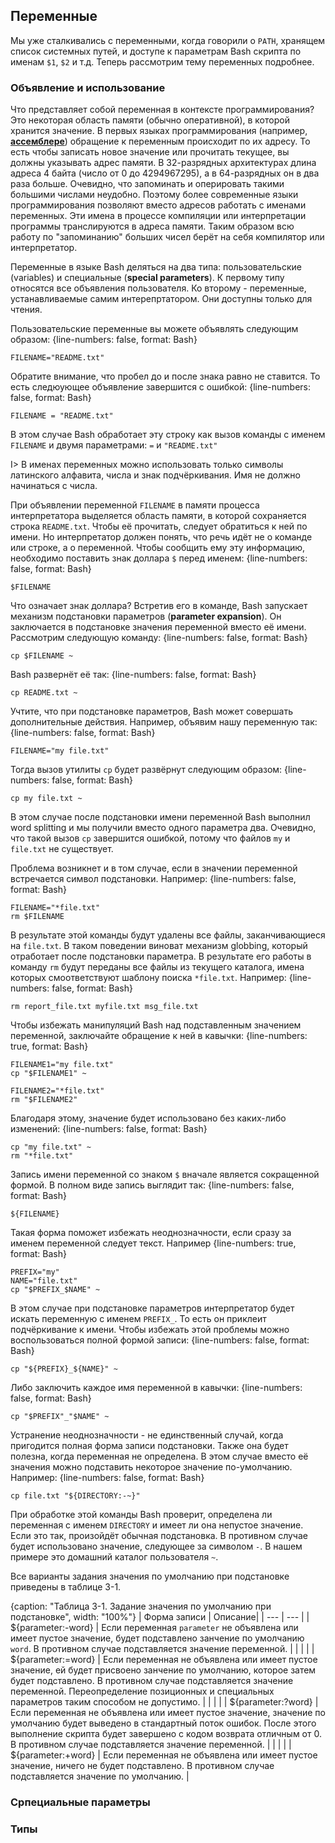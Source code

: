## Переменные

Мы уже сталкивались с переменными, когда говорили о `PATH`, хранящем список системных путей, и доступе к параметрам Bash скрипта по именам `$1`, `$2` и т.д. Теперь рассмотрим тему переменных подробнее.

### Объявление и использование

Что представляет собой переменная в контексте программирования? Это некоторая область памяти (обычно оперативной), в которой хранится значение. В первых языках программирования (например, [**ассемблере**](https://ru.wikipedia.org/wiki/Язык_ассемблера)) обращение к переменным происходит по их адресу. То есть чтобы записать новое значение или прочитать текущее, вы должны указывать адрес памяти. В 32-разрядных архитектурах длина адреса 4 байта (число от 0 до 4294967295), а в 64-разрядных он в два раза больше. Очевидно, что запоминать и оперировать такими большими числами неудобно. Поэтому более современные языки программирования позволяют вместо адресов работать с именами переменных. Эти имена в процессе компиляции или интерпретации программы транслируются в адреса памяти. Таким образом всю работу по "запоминанию" больших чисел берёт на себя компилятор или интерпретатор.

Переменные в языке Bash деляться на два типа: пользовательские (variables) и специальные (**special parameters**). К первому типу относятся все объявления пользователя. Ко второму - переменные, устанавливаемые самим интерепртатором. Они доступны только для чтения.

Пользовательские переменные вы можете объявлять следующим образом:
{line-numbers: false, format: Bash}
```
FILENAME="README.txt"
```

Обратите внимание, что пробел до и после знака равно не ставится. То есть следюующее объявление завершится с ошибкой:
{line-numbers: false, format: Bash}
```
FILENAME = "README.txt"
```

В этом случае Bash обработает эту строку как вызов команды с именем `FILENAME` и двумя параметрами: `=` и `"README.txt"`

I> В именах переменных можно использовать только символы латинского алфавита, числа и знак подчёркивания. Имя не должно начинаться с числа.

При объявлении переменной `FILENAME` в памяти процесса интерпретатора выделяется область памяти, в которой сохраняется строка `README.txt`. Чтобы её прочитать, следует обратиться к ней по имени. Но интерпретатор должен понять, что речь идёт не о команде или строке, а о переменной. Чтобы сообщить ему эту информацию, необходимо поставить знак доллара `$` перед именем:
{line-numbers: false, format: Bash}
```
$FILENAME
```

Что означает знак доллара? Встретив его в команде, Bash запускает механизм подстановки параметров (**parameter expansion**). Он заключается в подстановке значения переменной вместо её имени. Рассмотрим следующую команду:
{line-numbers: false, format: Bash}
```
cp $FILENAME ~
```

Bash развернёт её так:
{line-numbers: false, format: Bash}
```
cp README.txt ~
```

Учтите, что при подстановке параметров, Bash может совершать дополнительные действия. Например, объявим нашу переменную так:
{line-numbers: false, format: Bash}
```
FILENAME="my file.txt"
```

Тогда вызов утилиты `cp` будет развёрнут следующим образом:
{line-numbers: false, format: Bash}
```
cp my file.txt ~
```

В этом случае после подстановки имени переменной Bash выполнил word splitting и мы получили вместо одного параметра два. Очевидно, что такой вызов `cp` завершится ошибкой, потому что файлов `my` и `file.txt` не существует.

Проблема возникнет и в том случае, если в значении переменной встречается символ подстановки. Например:
{line-numbers: false, format: Bash}
```
FILENAME="*file.txt"
rm $FILENAME
```

В результате этой команды будут удалены все файлы, заканчивающиеся на `file.txt`. В таком поведении виноват механизм globbing, который отработает после подстановки параметра. В результате его работы в команду `rm` будут переданы все файлы из текущего каталога, имена которых смоответствуют шаблону поиска `*file.txt`. Например:
{line-numbers: false, format: Bash}
```
rm report_file.txt myfile.txt msg_file.txt
```

Чтобы избежать манипуляций Bash над подставленным значением переменной, заключайте обращение к ней в кавычки:
{line-numbers: true, format: Bash}
```
FILENAME1="my file.txt"
cp "$FILENAME1" ~

FILENAME2="*file.txt"
rm "$FILENAME2"
```

Благодаря этому, значение будет использовано без каких-либо изменений:
{line-numbers: false, format: Bash}
```
cp "my file.txt" ~
rm "*file.txt"
```

Запись имени переменной со знаком `$` вначале является сокращенной формой. В полном виде запись выглядит так:
{line-numbers: false, format: Bash}
```
${FILENAME}
```

Такая форма поможет избежать неоднозначности, если сразу за именем переменной следует текст. Например
{line-numbers: true, format: Bash}
```
PREFIX="my"
NAME="file.txt"
cp "$PREFIX_$NAME" ~
```

В этом случае при подстановке параметров интерпретатор будет искать переменную с именем `PREFIX_`. То есть он приклеит подчёркивание к имени. Чтобы избежать этой проблемы можно воспользоваться полной формой записи:
{line-numbers: false, format: Bash}
```
cp "${PREFIX}_${NAME}" ~
```

Либо заключить каждое имя переменной в кавычки:
{line-numbers: false, format: Bash}
```
cp "$PREFIX"_"$NAME" ~
```

Устранение неоднозначности - не единственный случай, когда пригодится полная форма записи подстановки. Также она будет полезна, когда переменная не определена. В этом случае вместо её значения можно подставить некоторое значение по-умолчанию. Например:
{line-numbers: false, format: Bash}
```
cp file.txt "${DIRECTORY:-~}"
```

При обработке этой команды Bash проверит, определена ли переменная с именем `DIRECTORY` и имеет ли она непустое значение. Если это так, произойдёт обычная подстановка. В противном случае будет использовано значение, следующее за символом `-`. В нашем примере это домашний каталог пользователя `~`.

Все варианты задания значения по умолчанию при подстановке приведены в таблице 3-1.

{caption: "Таблица 3-1. Задание значения по умолчанию при подстановке", width: "100%"}
| Форма записи | Описание|
| --- | --- |
| ${parameter:-word} | Если переменная `parameter` не объявлена или имеет пустое значение, будет подставлено занчение по умолчанию `word`. В противном случае подставляется значение переменной. |
|  | |
| ${parameter:=word} | Если переменная не объявлена или имеет пустое значение, ей будет присвоено занчение по умолчанию, которое затем будет подставлено. В противном случае подставляется значение переменной. Переопределение позиционных и специальных параметров таким способом не допустимо. |
|  | |
| ${parameter:?word} | Если переменная не объявлена или имеет пустое значение, значение по умолчанию будет выведено в стандартный поток ошибок. После этого выполнение скрипта будет завершено с кодом возврата отличным от 0. В противном случае подставляется значение переменной. |
|  | |
| ${parameter:+word} | Если переменная не объявлена или имеет пустое значение, ничего не будет подставлено. В противном случае подставляется значение по умолчанию. |

### Српециальные параметры

### Типы